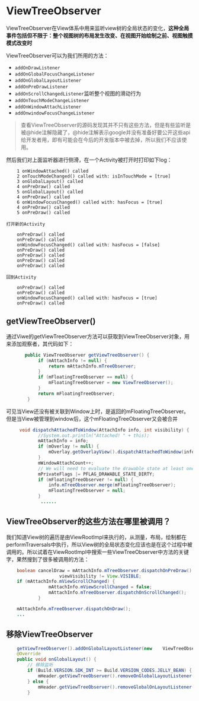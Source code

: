 # ViewTreeObserver

ViewTreeObserver在View体系中用来监听view树的全局状态的变化，**这种全局事件包括但不限于：整个视图树的布局发生改变、在视图开始绘制之前、视图触摸模式改变时**

ViewTreeObserver可以为我们所用的方法：

- `addOnDrawListener`
- `addOnGlobalFocusChangeListener`
- `addOnGlobalLayoutListener`
- `addOnPreDrawListener`
- `addOnScrollChangedListener`监听整个视图的滑动行为
- `addOnTouchModeChangeListener`
- `addOnWindowAttachListener`
- `addOnwindowFocusChangeListener`

>查看ViewTreeObserver的源码发现其并不只有这些方法，但是有些监听是被@hide注解隐藏了，@hide注解表示google并没有准备好要公开这些api给开发者用，即有可能会在今后的开发版本中被去掉，所以我们不应该使用。

然后我们对上面监听器进行侧滑，在一个Activity被打开时打印如下log：

```
    1 onWindowAttached() called
    2 onTouchModeChanged() called with: isInTouchMode = [true]
    3 onGlobalLayout() called
    4 onPreDraw() called
    5 onGlobalLayout() called
    4 onPreDraw() called
    6 onWindowFocusChanged() called with: hasFocus = [true]
    4 onPreDraw() called
    5 onPreDraw() called

打开新的Activity

    onPreDraw() called
    onPreDraw() called
    onWindowFocusChanged() called with: hasFocus = [false]
    onPreDraw() called
    onPreDraw() called
    onPreDraw() called
    onPreDraw() called

回到Activity

    onPreDraw() called
    onPreDraw() called
    onWindowFocusChanged() called with: hasFocus = [true]
    onPreDraw() called
```

## getViewTreeObserver()

通过Viwe的getViewTreeObserver方法可以获取到ViewTreeObserver对象，用来添加观察者，其代码如下：

```java
       public ViewTreeObserver getViewTreeObserver() {
            if (mAttachInfo != null) {
                return mAttachInfo.mTreeObserver;
            }
            if (mFloatingTreeObserver == null) {
                mFloatingTreeObserver = new ViewTreeObserver();
            }
            return mFloatingTreeObserver;
        }
```

可见当View还没有被关联到Window上时，是返回的mFloatingTreeObserver。但是当View被管理到window后，这个mFloatingTreeObserver又会被合并

```java
     void dispatchAttachedToWindow(AttachInfo info, int visibility) {
            //System.out.println("Attached! " + this);
            mAttachInfo = info;
            if (mOverlay != null) {
                mOverlay.getOverlayView().dispatchAttachedToWindow(info, visibility);
            }
            mWindowAttachCount++;
            // We will need to evaluate the drawable state at least once.
            mPrivateFlags |= PFLAG_DRAWABLE_STATE_DIRTY;
            if (mFloatingTreeObserver != null) {
                info.mTreeObserver.merge(mFloatingTreeObserver);
                mFloatingTreeObserver = null;
            }
             ......
```

## ViewTreeObserver的这些方法在哪里被调用？

我们知道View树的遍历是由ViewRootImpl来执行的，从测量，布局，绘制都在performTraversals中执行，所以View树的全局状态变化应该也是在这个过程中被调用的。所以试着在ViewRootImpl中搜索一些ViewTreeObserver中方法的关键字，果然搜到了很多被调用的方法：

```java
    boolean cancelDraw = mAttachInfo.mTreeObserver.dispatchOnPreDraw() ||
                    viewVisibility != View.VISIBLE;
    if (mAttachInfo.mViewScrollChanged) {
                mAttachInfo.mViewScrollChanged = false;
                mAttachInfo.mTreeObserver.dispatchOnScrollChanged();
            }

    mAttachInfo.mTreeObserver.dispatchOnDraw();
    ...
```

## 移除ViewTreeObserver

```java
    getViewTreeObserver().addOnGlobalLayoutListener(new    ViewTreeObserver.OnGlobalLayoutListener() {
    @Override
    public void onGlobalLayout() {
        // 移除监听
        if (Build.VERSION.SDK_INT >= Build.VERSION_CODES.JELLY_BEAN) {
            mHeader.getViewTreeObserver().removeOnGlobalLayoutListener(this);
        } else {
            mHeader.getViewTreeObserver().removeGlobalOnLayoutListener(this);
        }
```









